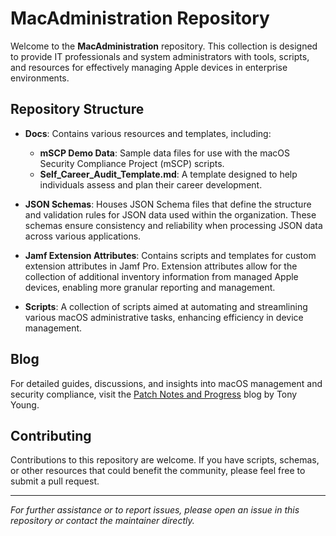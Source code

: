 # MacAdministration Repository

Welcome to the **MacAdministration** repository. This collection is designed to provide IT professionals and system administrators with tools, scripts, and resources for effectively managing Apple devices in enterprise environments.

## Repository Structure

- **Docs**: Contains various resources and templates, including:
  - **mSCP Demo Data**: Sample data files for use with the macOS Security Compliance Project (mSCP) scripts.
  - **Self_Career_Audit_Template.md**: A template designed to help individuals assess and plan their career development.

- **JSON Schemas**: Houses JSON Schema files that define the structure and validation rules for JSON data used within the organization. These schemas ensure consistency and reliability when processing JSON data across various applications.

- **Jamf Extension Attributes**: Contains scripts and templates for custom extension attributes in Jamf Pro. Extension attributes allow for the collection of additional inventory information from managed Apple devices, enabling more granular reporting and management.

- **Scripts**: A collection of scripts aimed at automating and streamlining various macOS administrative tasks, enhancing efficiency in device management.

## Blog

For detailed guides, discussions, and insights into macOS management and security compliance, visit the [Patch Notes and Progress](https://tonyyo11.github.io) blog by Tony Young.

## Contributing

Contributions to this repository are welcome. If you have scripts, schemas, or other resources that could benefit the community, please feel free to submit a pull request.

---

*For further assistance or to report issues, please open an issue in this repository or contact the maintainer directly.*
